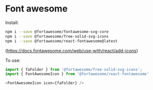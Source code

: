 # Font awesome

Install:

```sh
npm i --save @fortawesome/fontawesome-svg-core
npm i --save @fortawesome/free-solid-svg-icons
npm i --save @fortawesome/react-fontawesome@latest
```
(https://docs.fontawesome.com/web/use-with/react/add-icons)

To use:
```ts
import { faFolder } from '@fortawesome/free-solid-svg-icons';
import { FontAwesomeIcon } from '@fortawesome/react-fontawesome'

<FontAwesomeIcon icon={faFolder} />
```

